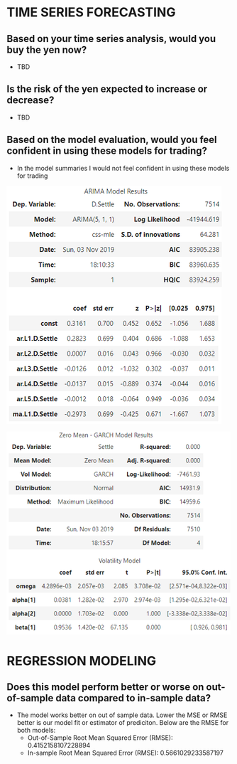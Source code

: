 # TIME SERIES FORECASTING
## Based on your time series analysis, would you buy the yen now?
* TBD

## Is the risk of the yen expected to increase or decrease?
* TBD

## Based on the model evaluation, would you feel confident in using these models for trading?
* In the model summaries I would not feel confident in using these models for trading

![ARIMA Model Summary](images/arima-model-summary.png) 

![GARCH Model Summary](images/garch-model-summary.png)


# REGRESSION MODELING
## Does this model perform better or worse on out-of-sample data compared to in-sample data?
* The model works better on out of sample data. Lower the MSE or RMSE better is our model fit or estimator of prediciton. Below are the RMSE for both models:
    - Out-of-Sample Root Mean Squared Error (RMSE): 0.4152158107228894 
    - In-sample Root Mean Squared Error (RMSE): 0.5661029233587197
